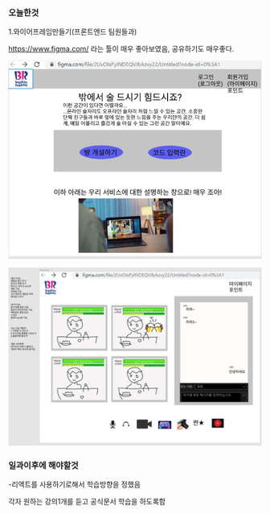 ### 오늘한것

1.와이어프레임만들기(프론트엔드 팀원들과)

https://www.figma.com/ 라는 툴이 매우 좋아보였음, 공유하기도 매우좋다.

![1](0110.assets/1.JPG)

![2](0110.assets/2.JPG)

### 일과이후에 해야할것

-리액트를 사용하기로해서 학습방향을 정했음

각자 원하는 강의1개를 듣고 공식문서 학습을 하도록함

